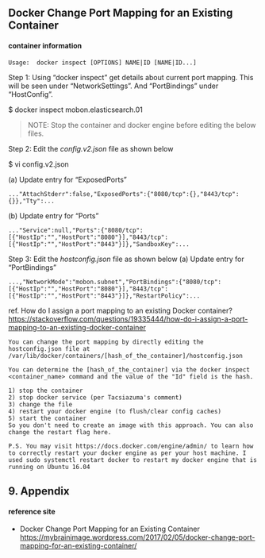 ## Docker Change Port Mapping for an Existing Container

#### container information
	Usage:	docker inspect [OPTIONS] NAME|ID [NAME|ID...]

Step 1: Using “docker inspect” get details about current port mapping. This will be seen under “NetworkSettings”. And “PortBindings” under “HostConfig”.

$ docker inspect mobon.elasticsearch.01

> NOTE: Stop the container and docker engine before editing the below files.

Step 2: Edit the  _config.v2.json_  file as shown below

$ vi config.v2.json

(a) Update entry for “ExposedPorts”
```
..."AttachStderr":false,"ExposedPorts":{"8080/tcp":{},"8443/tcp":{}},"Tty":...
```
(b) Update entry for “Ports”
```
..."Service":null,"Ports":{"8080/tcp":[{"HostIp":"","HostPort":"8080"}],"8443/tcp":[{"HostIp":"","HostPort":"8443"}]},"SandboxKey":...
```

Step 3: Edit the  _hostconfig.json_  file as shown below
(a) Update entry for “PortBindings”
```
...,"NetworkMode":"mobon.subnet","PortBindings":{"8080/tcp":[{"HostIp":"","HostPort":"8080"}],"8443/tcp":[{"HostIp":"","HostPort":"8443"}]},"RestartPolicy":...
```

ref. How do I assign a port mapping to an existing Docker container?  
https://stackoverflow.com/questions/19335444/how-do-i-assign-a-port-mapping-to-an-existing-docker-container  
```
You can change the port mapping by directly editing the hostconfig.json file at /var/lib/docker/containers/[hash_of_the_container]/hostconfig.json

You can determine the [hash_of_the_container] via the docker inspect <container_name> command and the value of the "Id" field is the hash.

1) stop the container 
2) stop docker service (per Tacsiazuma's comment)
3) change the file
4) restart your docker engine (to flush/clear config caches)
5) start the container
So you don't need to create an image with this approach. You can also change the restart flag here.

P.S. You may visit https://docs.docker.com/engine/admin/ to learn how to correctly restart your docker engine as per your host machine. I used sudo systemctl restart docker to restart my docker engine that is running on Ubuntu 16.04
```

## 9. Appendix

#### reference site

* Docker Change Port Mapping for an Existing Container  
https://mybrainimage.wordpress.com/2017/02/05/docker-change-port-mapping-for-an-existing-container/
